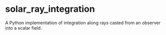 # solar_ray_integration
A Python implementation of integration along rays casted from an observer into a scalar field.
